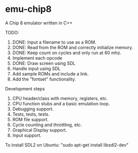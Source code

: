 # emu-chip8
A Chip 8 emulator written in C++


TODO:
1) DONE: Input a filename to use as a ROM.
2) DONE: Read from the ROM and correctly initialize memory.
3) DONE: Keep count on cycles and only run at 60 mhz.
4) Implement each opcode
5) DONE: Draw screen using SDL
6) Handle input using SDL
7) Add sample ROMs and include a link.
8) Add the "fontset" functionality.





Development steps
1) CPU header/class with memory, registers, etc.
2) CPU function stubs and a basic emulation loop.
3) Debugging support.
4) Tests, tests, tests.
5) ROM file support.
6) Cycle counting and throttling, etc.
7) Graphical Display support.
8) Input support.



To install SDL2 on Ubuntu:
"sudo apt-get install libsdl2-dev"
